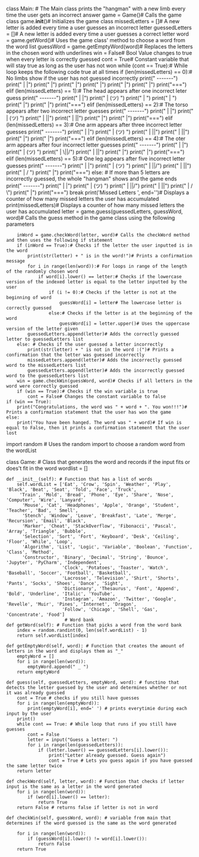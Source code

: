 class Main: # The Main class prints the "hangman" with a new limb every time the user gets an incorrect answer
    game = Game()# Calls the game class
    game.__init__()# Initializes the game class
    missedLetters = []# A new letter is added every time a user guesses an incorrect letter
    guessedLetters = []# A new letter is added every time a user guesses a correct letter
    word = game.getWord()# Uses the game class' method to choose a word from the word list
    guessWord = game.getEmptyWord(word)# Replaces the letters in the chosen word with underlines
    win = False# Bool Value changes to true when every letter is correctly guessed
    cont = True# Constant variable that will stay true as long as the user has not won
    while (cont == True):# While loop keeps the following code true at all times
        if (len(missedLetters) == 0):# No limbs show if the user has not guessed incorrectly 
            print(" -------")
            print(" |     |")
            print(" |")
            print(" |")
            print(" |")
            print(" |")
            print(" |")
            print("===")
        elif (len(missedLetters) == 1):# The head appears after one incorrect leter guess
            print(" -------")
            print(" |     |")
            print(" |    (ツ) ")
            print(" |     ")
            print(" |     ")
            print(" |")
            print(" |")
            print("===")
        elif (len(missedLetters) == 2):# The torso appears after two incorrect letter guesses
            print(" -------")
            print(" |     |")
            print(" |    (ツ) ")
            print(" |     ||")
            print(" |     ||")
            print(" |")
            print(" |")
            print("===")
        elif (len(missedLetters) == 3):# One arm appears after three incorrect letter guesses
            print(" -------")
            print(" |     |")
            print(" |    (ツ) ")
            print(" |    \||")
            print(" |     ||")
            print(" |")
            print(" |")
            print("===")
        elif (len(missedLetters) == 4):# The oter arm appears after four incorrect letter guesses
            print(" -------")
            print(" |     |")
            print(" |    (ツ) ")
            print(" |    \\||/")
            print(" |     ||")
            print(" |")
            print(" |")
            print("===")
        elif (len(missedLetters) == 5):# One leg appears after five incorrect letter guesses
            print(" -------")
            print(" |     |")
            print(" |    (ツ) ")
            print(" |    \||/")
            print(" |     ||")
            print(" |    /  ")
            print(" |")
            print("===")
        else:                           # If more than 5 letters are incorrectly guessed, the whole "hangman" shows and the game ends
            print(" -------")
            print(" |     |")
            print(" |    (ツ) ")
            print(" |    \||/")
            print(" |     ||")
            print(" |    /  \\")
            print(" |")
            print("===")
            break
        print('Missed Letters ', end='')# Displays a counter of how many missed letters the user has accumulated
        print(missedLetters)# Displays a counter of how many missed letters the user has accumulated
        letter = game.guess(guessedLetters, guessWord, word)# Calls the guess method in the game class using the following parameters

        inWord = game.checkWord(letter, word)# Calls the checkWord method and then uses the following if statement
        if (inWord == True):# Checks if the letter the user inputted is in the word
            print(str(letter) + " is in the word!")# Prints a confirmation message
            for i in range(len(word)):# For loops in range of the length of the randomly chosen word
                if word[i].lower() == letter:# Checks if the lowercase version of the indexed letter is equal to the letter inputted by the user
                    if (i != 0):# Checks if the letter is not at the beginning of word
                        guessWord[i] = letter# The lowercase letter is correctly guessed
                    else:# Checks if the letter is at the beginning of the word
                        guessWord[i] = letter.upper()# Uses the uppercase version of the letter given
            guessedLetters.append(letter)# Adds the correctly guessed letter to guessedLetters list
        else: # Checks if the user guessed a letter incorrectly
            print(str(letter) + " is not in the word :(")# Prints a confirmation that the letter was guessed incorrectly
            missedLetters.append(letter)# Adds the incorrectly guessed word to the missedLetters list
            guessedLetters.append(letter)# Adds the incorrectly guessed word to the guessedLetters list
        win = game.checkWin(guessWord, word)# Checks if all letters in the word were correctly guessed
        if (win == True):# Checks if the win variable is true
            cont = False# Changes the constant variable to false
    if (win == True):
        print("Congratulations, the word was " + word + ". You won!!!")# Prints a confirmation statement that the user has won the game
    else:
        print("You have been hanged. The word was " + word)# If win is equal to False, then it prints a confirmation statement that the user lost


import random # Uses the random import to choose a random word from the wordList

class Game: # Class that generates the word and records if the input fits or does't fit in the word
    wordlist = []

    def __init__(self): # Function that has a list of words 
        self.wordList = ['Eat', 'Crow', 'Spin', 'Weather', 'Play', 'Black', 'Beat', 'Seat', 'Told', 'Face', 'Truck',
         'Train', 'Mold', 'Bread', 'Phone', 'Eye', 'Share', 'Nose', 'Computer', 'Wire', 'Lanyard',
          'Mouse', 'Cat', 'Headphones', 'Apple', 'Orange', 'Student', 'Teacher', 'Bad', ' Smell',
          'Stench', 'Window', 'Leave', 'Breakfast', 'Late', 'Merge', 'Recursion', 'Email', 'Black',
          'Marker', 'Cheat', 'StackOverflow', 'Fibonacci', 'Pascal', 'Array', 'Triangle', 'Bubble',
          'Selection', 'Sort', 'Fort', 'Keyboard', 'Desk', 'Ceiling', 'Floor', 'While', 'Loop',
          'Algorithm', 'List', 'Logic', 'Variable', 'Boolean', 'Function', 'Class', 'Method',
          'Constructor', 'Binary', 'Decimal', 'String', 'Bounce', 'Jupyter', 'PyCharm', 'Independent',
                         'Clock', 'Potatoes', 'Toaster', 'Watch', 'Baseball', 'Soccer', 'Football', 'Basketball',
                         'Lacrosse', 'Television', 'Shirt', 'Shorts', 'Pants', 'Socks', 'Shoes', 'Dance', 'Sight',
                         'Dictionary', 'Thesaurus', 'Font', 'Append', 'Bold', 'Underline', 'Italic', 'YouTube',
                         'Instagram', 'Amazon', 'Twitter', 'Google', 'Revelle', 'Muir', 'Pines', 'Internet', 'Dragon',
                         'Follow', 'Chicago', 'Shell', 'Gas', 'Concentrate', 'Food']
                          # Word bank
    def getWord(self): # Function that picks a word from the word bank
        index = random.randint(0, len(self.wordList) - 1)
        return self.wordList[index]

    def getEmptyWord(self, word): # Function that creates the amount of letters in the word and displays them as "_"
        emptyWord = []
        for i in range(len(word)):
            emptyWord.append(" _ ")
        return emptyWord

    def guess(self, guessedLetters, emptyWord, word): # functino that detects the letter guessed by the user and determines whether or not it was already guessed
        cont = True # checks if you still have guesses
        for i in range(len(emptyWord)):
            print(emptyWord[i], end=' ') # prints everytimie during each input by the user
        print()
        while cont == True: # While loop that runs if you still have guesses
            cont = False
            letter = input("Guess a letter: ")
            for i in range(len(guessedLetters)):
                if (letter.lower() == guessedLetters[i].lower()):
                    print("Letter already guessed. Guess again")
                    cont = True # Lets you guess again if you have guessed the same letter twice
        return letter

    def checkWord(self, letter, word): # Function that checks if letter input is the same as a letter in the word generated
        for i in range(len(word)):
            if (word[i].lower() == letter):
                return True
        return False # returns false if letter is not in word

    def checkWin(self, guessWord, word): # variable from main that determines if the word guessed is the same as the word generated

        for i in range(len(word)):
            if (guessWord[i].lower() != word[i].lower()):
                return False
        return True 
